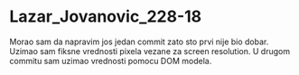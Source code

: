 # Lazar_Jovanovic_228-18
Morao sam da napravim jos jedan commit zato sto prvi nije bio dobar.
Uzimao sam fiksne vrednosti pixela vezane za screen resolution.
U drugom commitu sam uzimao vrednosti pomocu DOM modela.

